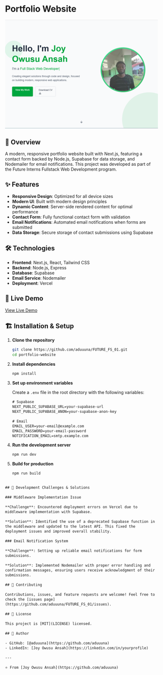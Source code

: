 # Portfolio Website

![Portfolio Banner](./my-portfolio/public/hero.PNG)

## 📌 Overview

A modern, responsive portfolio website built with Next.js, featuring a contact form backed by Node.js, Supabase for data storage, and Nodemailer for email notifications. This project was developed as part of the Future Interns Fullstack Web Development program.

## ✨ Features

- **Responsive Design**: Optimized for all device sizes
- **Modern UI**: Built with modern design principles
- **Dynamic Content**: Server-side rendered content for optimal performance
- **Contact Form**: Fully functional contact form with validation
- **Email Notifications**: Automated email notifications when forms are submitted
- **Data Storage**: Secure storage of contact submissions using Supabase

## 🛠️ Technologies

- **Frontend**: Next.js, React, Tailwind CSS
- **Backend**: Node.js, Express
- **Database**: Supabase
- **Email Service**: Nodemailer
- **Deployment**: Vercel

## 🚀 Live Demo

[View Live Demo](https://your-portfolio-url.vercel.app)





## 🏗️ Installation & Setup

1. **Clone the repository**
   ```bash
   git clone https://github.com/aduuuna/FUTURE_FS_01.git
   cd portfolio-website
   ```

2. **Install dependencies**
   ```bash
   npm install
   ```

3. **Set up environment variables**
   
   Create a `.env` file in the root directory with the following variables:
   ```env
   # Supabase
   NEXT_PUBLIC_SUPABASE_URL=your-supabase-url
   NEXT_PUBLIC_SUPABASE_ANON=your-supabase-anon-key
   
   # Email
   EMAIL_USER=your-email@example.com
   EMAIL_PASSWORD=your-email-password
   NOTIFICATION_EMAIL=smtp.example.com

   ```

4. **Run the development server**
   ```bash
   npm run dev
   ```

5. **Build for production**
   ```bash
   npm run build
   ```


```

## 🔧 Development Challenges & Solutions

### Middleware Implementation Issue

**Challenge**: Encountered deployment errors on Vercel due to middleware implementation with Supabase.

**Solution**: Identified the use of a deprecated Supabase function in the middleware and updated to the latest API. This fixed the deployment issues and improved overall stability.

### Email Notification System

**Challenge**: Setting up reliable email notifications for form submissions.

**Solution**: Implemented Nodemailer with proper error handling and confirmation messages, ensuring users receive acknowledgment of their submissions.

## 🤝 Contributing

Contributions, issues, and feature requests are welcome! Feel free to check the [issues page](https://github.com/aduuuna/FUTURE_FS_01/issues).

## 📝 License

This project is [MIT](LICENSE) licensed.

## 👤 Author

- GitHub: [@aduuuna](https://github.com/aduuuna)
- LinkedIn: [Joy Owusu Ansah](https://linkedin.com/in/yourprofile)

---

⭐️ From [Joy Owusu Ansah](https://github.com/aduuuna)